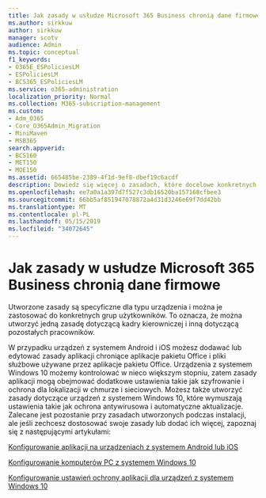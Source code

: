 ```yaml
---
title: Jak zasady w usłudze Microsoft 365 Business chronią dane firmowe
ms.author: sirkkuw
author: sirkkuw
manager: scotv
audience: Admin
ms.topic: conceptual
f1_keywords:
- O365E_ESPoliciesLM
- ESPoliciesLM
- BCS365_ESPoliciesLM
ms.service: o365-administration
localization_priority: Normal
ms.collection: M365-subscription-management
ms.custom:
- Adm_O365
- Core_O365Admin_Migration
- MiniMaven
- MSB365
search.appverid:
- BCS160
- MET150
- MOE150
ms.assetid: 665485be-2389-4f1d-9ef8-dbef19c6acdf
description: Dowiedz się więcej o zasadach, które docelowe konkretnych urządzeń i grup zabezpieczeń do ochrony danych firmowych na urządzeniach osobistych użytkownika.
ms.openlocfilehash: ee7a0a1a397d7f527c3db16520ba157168cfbee3
ms.sourcegitcommit: 66bb5af851947078872a4d31d3246e69f7dd42bb
ms.translationtype: MT
ms.contentlocale: pl-PL
ms.lasthandoff: 05/15/2019
ms.locfileid: "34072645"
---
```

# <a name="how-policies-in-microsoft-365-business-protect-company-data"></a>Jak zasady w usłudze Microsoft 365 Business chronią dane firmowe

Utworzone zasady są specyficzne dla typu urządzenia i można je zastosować do konkretnych grup użytkowników. To oznacza, że można utworzyć jedną zasadę dotyczącą kadry kierowniczej i inną dotyczącą pozostałych pracowników.
  
W przypadku urządzeń z systemem Android i iOS możesz dodawać lub edytować zasady aplikacji chroniące aplikacje pakietu Office i pliki służbowe używane przez aplikacje pakietu Office. Urządzenia z systemem Windows 10 możemy kontrolować w nieco większym stopniu, zatem zasady aplikacji mogą obejmować dodatkowe ustawienia takie jak szyfrowanie i ochrona dla lokalizacji w chmurze i sieciowych. Możesz także utworzyć zasady dotyczące urządzeń z systemem Windows 10, które wymuszają ustawienia takie jak ochrona antywirusowa i automatyczne aktualizacje. Zalecane jest pozostanie przy zasadach utworzonych podczas instalacji, ale jeśli zechcesz dostosować swoje zasady lub dodać ich więcej, zapoznaj się z następującymi artykułami:
  
[Konfigurowanie aplikacji na urządzeniach z systemem Android lub iOS](app-protection-settings-for-android-and-ios.md)
  
[Konfigurowanie komputerów PC z systemem Windows 10](protection-settings-for-windows-10-pcs.md)
  
[Konfigurowanie ustawień ochrony aplikacji dla urządzeń z systemem Windows 10](protection-settings-for-windows-10-devices.md)
  

